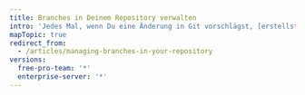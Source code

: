 ```yaml
---
title: Branches in Deinem Repository verwalten
intro: 'Jedes Mal, wenn Du eine Änderung in Git vorschlägst, [erstellst Du einen neuen Branch](/articles/creating-and-deleting-branches-within-your-repository/). Die Branch-Verwaltung ist ein wichtiger Teil des Git-Workflows. Nach einiger Zeit dürfte die Liste Deiner Branches wachsen. Daher empfiehlt es sich, überführte oder veraltete Branches zu löschen.'
mapTopic: true
redirect_from:
  - /articles/managing-branches-in-your-repository
versions:
  free-pro-team: '*'
  enterprise-server: '*'
---
```


